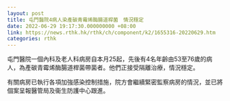 ```yaml
---
layout: post
title: 屯門醫院4病人染產碳青霉烯酶腸道桿菌　情況穩定
date: 2022-06-29 19:17:30.000000000 +08:00
link: https://news.rthk.hk/rthk/ch/component/k2/1655316-20220629.htm
categories: rthk
---
```


屯門醫院一個內科及老人科病房自本月25起，先後有4名年齡由53至76歲的病人，為產碳青霉烯酶腸道桿菌帶菌者。他們正接受隔離治療，情況穩定。

有關病房已執行各項加強感染控制措施，院方會繼續緊密監察病房的情況，並已將個案呈報醫管局及衞生防護中心跟進。
